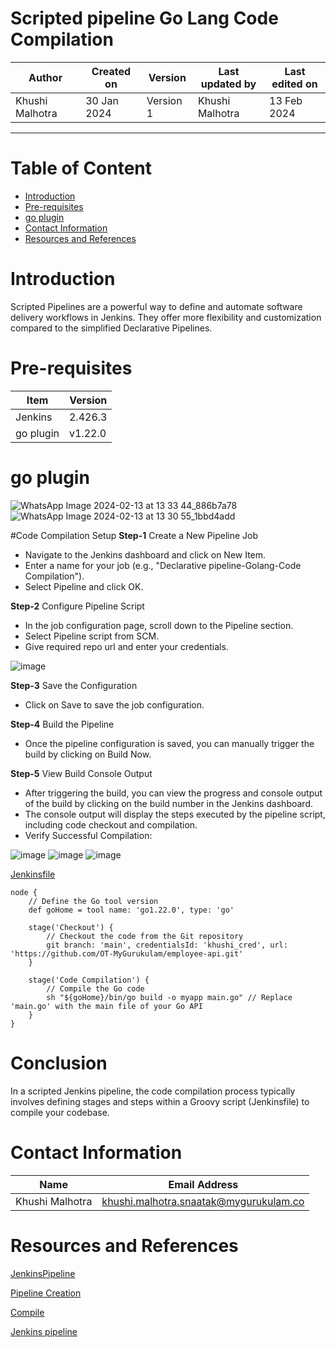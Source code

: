 # Scripted pipeline Go Lang Code Compilation

|   Author        |  Created on   |  Version   | Last updated by  | Last edited on |
| --------------- | --------------| -----------|----------------- | -------------- |
| Khushi Malhotra |  30 Jan 2024  |  Version 1 | Khushi Malhotra  | 13 Feb 2024    |
***
# Table of Content
- [Introduction](https://github.com/avengers-p7/Documentation/blob/main/Application_CI/Implementation/GolangCI/CodeCompilation/Scripted%20Pipeline/README.md#introduction)
- [Pre-requisites](https://github.com/avengers-p7/Documentation/blob/main/Application_CI/Implementation/GolangCI/CodeCompilation/Scripted%20Pipeline/README.md#pre-requisites)
- [go plugin](https://github.com/avengers-p7/Documentation/blob/main/Application_CI/Implementation/GolangCI/CodeCompilation/Scripted%20Pipeline/README.md#go-plugin)
- [Contact Information](https://github.com/avengers-p7/Documentation/blob/main/Application_CI/Implementation/GolangCI/CodeCompilation/Scripted%20Pipeline/README.md#contact-information)
- [Resources and References](https://github.com/avengers-p7/Documentation/blob/main/Application_CI/Implementation/GolangCI/CodeCompilation/Scripted%20Pipeline/README.md#resources-and-references)

# Introduction
Scripted Pipelines are a powerful way to define and automate software delivery workflows in Jenkins. They offer more flexibility and customization compared to the simplified Declarative Pipelines. 

# Pre-requisites
| Item         | Version   |
|--------------|-----------|
| Jenkins      | 2.426.3 |
| go plugin    | v1.22.0 |

# go plugin
![WhatsApp Image 2024-02-13 at 13 33 44_886b7a78](https://github.com/avengers-p7/Documentation/assets/156056460/55c954ee-4937-496d-bff9-6ca2df8cca38)
![WhatsApp Image 2024-02-13 at 13 30 55_1bbd4add](https://github.com/avengers-p7/Documentation/assets/156056460/bb5dce1a-3952-4ebd-a40b-8a41a45375dd)


#Code Compilation Setup
**Step-1** Create a New Pipeline Job

- Navigate to the Jenkins dashboard and click on New Item.
- Enter a name for your job (e.g., "Declarative pipeline-Golang-Code Compilation").
- Select Pipeline and click OK.

**Step-2** Configure Pipeline Script

- In the job configuration page, scroll down to the Pipeline section.
- Select Pipeline script from SCM.
- Give required repo url and enter your credentials.

![image](https://github.com/avengers-p7/Documentation/assets/156056460/fd2ce394-cce7-44c0-bba0-5f27c6a45939)


**Step-3** Save the Configuration

- Click on Save to save the job configuration.

**Step-4** Build the Pipeline

- Once the pipeline configuration is saved, you can manually trigger the build by clicking on Build Now.

**Step-5** View Build Console Output

- After triggering the build, you can view the progress and console output of the build by clicking on the build number in the Jenkins dashboard.
- The console output will display the steps executed by the pipeline script, including code checkout and compilation.
- Verify Successful Compilation:

![image](https://github.com/avengers-p7/Documentation/assets/156056460/3a1f7144-5fcd-40d2-ad28-17e660d66ad0)
![image](https://github.com/avengers-p7/Documentation/assets/156056460/e8543a19-f042-46e3-ae78-a275de219f28)
![image](https://github.com/avengers-p7/Documentation/assets/156056460/9d506576-6151-4f79-9ee2-45b2034dac21)

[Jenkinsfile](https://github.com/avengers-p7/Jenkinsfile/blob/main/Scripted%20Pipeline/golang/code_compilation/Jenkinsfile)
```Shell
node {
    // Define the Go tool version
    def goHome = tool name: 'go1.22.0', type: 'go'

    stage('Checkout') {
        // Checkout the code from the Git repository
        git branch: 'main', credentialsId: 'khushi_cred', url: 'https://github.com/OT-MyGurukulam/employee-api.git'
    }
    
    stage('Code Compilation') {
        // Compile the Go code
        sh "${goHome}/bin/go build -o myapp main.go" // Replace 'main.go' with the main file of your Go API
    }
}
```

# Conclusion
In a scripted Jenkins pipeline, the code compilation process typically involves defining stages and steps within a Groovy script (Jenkinsfile) to compile your codebase. 

# Contact Information
| Name            | Email Address                        |
|-----------------|--------------------------------------|
| Khushi Malhotra | khushi.malhotra.snaatak@mygurukulam.co |

# Resources and References 
[JenkinsPipeline](https://github.com/avengers-p7/Documentation/blob/main/Application_CI/Implementation/GenericDoc/jenkinsPipeline.md)

[Pipeline Creation](https://github.com/avengers-p7/Documentation/blob/main/Application_CI/Implementation/GenericDoc/pipelinePOC.md)

[Compile](https://github.com/avengers-p7/Documentation/blob/main/Application_CI/Design/05-%20GoLang%20CI%20Checks/Code_compilationPOC-go.md)

[Jenkins pipeline](https://www.jenkins.io/doc/book/pipeline/#:~:text=Scripted%20Pipeline%20syntax.-,Declarative%20Pipeline%20fundamentals,done%20throughout%20your%20entire%20Pipeline.&text=Execute%20this%20Pipeline%20or%20any,stages%2C%20on%20any%20available%20agent.&text=Defines%20the%20%22Build%22%20stage.&text=Perform%20some%20steps%20related%20to%20the%20%22Build%22%20stage.)
